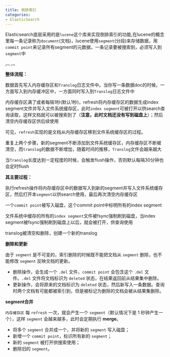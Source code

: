 ```yaml
---
title: 倒排索引
categories: 
- ElasticSearch
---
```


Elasticsearch底层采用的是`lucene`这个库来实现倒排索引的功能,在lucene的概念里每一条记录称为`document`(文档)，lucene使用`segment`(分段)来存储数据，用`commit point`来记录所有segment的元数据，一条记录要被搜索到，必须写入到`segment`中

<img src="https://xiaoflyfish.oss-cn-beijing.aliyuncs.com/image/20201229163433.png" alt="img" style="zoom:33%;" />

<img src="https://xiaoflyfish.oss-cn-beijing.aliyuncs.com/image/20201229165825.png" alt="img" style="zoom:33%;" />

**整体流程：**

数据首先写入内存缓存区和`Translog`日志文件中。当你写一条数据doc的时候，一方面写入到内存缓冲区中，一方面同时写入到`Translog`日志文件中

内存缓存区满了或者每隔1秒(默认1秒)，refresh将内存缓存区的数据生成index segment文件并写入文件系统缓存区，此时`index segment`可被打开以供search查询读取，这样文档就可以被搜索到了（**注意，此时文档还没有写到磁盘上**）；然后清空内存缓存区供后续使用

可见，`refresh`实现的是文档从内存缓存区移到文件系统缓存区的过程。

重复上两个步骤，新的segment不断添加到文件系统缓存区，内存缓存区不断被清空，而`translog`的数据不断增加，随着时间的推移，`Translog`文件会越来越大

当`Translog`长度达到一定程度的时候，会触发flush操作，否则默认每隔30分钟也会定时flush

**其主要过程：**

执行refresh操作将内存缓存区中的数据写入到新的segment并写入文件系统缓存区，然后打开本`segment`以供search使用，最后再次清空内存缓存区

一个`commit point`被写入磁盘，这个commit point中标明所有的index segment

文件系统中缓存的所有的`index segment`文件被fsync强制刷到磁盘，当index segment被fsync强制刷到磁盘上以后，就会被打开，供查询使用

translog被清空和删除，创建一个新的translog

**删除和更新**

由于 `segment` 是不可变的，索引删除的时候既不能把文档从 `segment` 删除，也不能修改 `segment` 反映文档的更新。

- 删除操作，会生成一个 `.del` 文件，`commit point` 会包含这个 `.del` 文件。`.del` 文件将文档标识为 `deleted` 状态，在结果返回前从结果集中删除。
- 更新操作，会将原来的文档标识为 `deleted` 状态，然后新写入一条数据。查询时两个文档有可能都被索引到，但是被标记为删除的文档会被从结果集删除。

**segment合并**

`内存缓存区` 每 `refresh` 一次，就会产生一个 `segment`（默认情况下是 1 秒钟产生一个），这样 `segment` 会越来越多，此时会定期执行 **merge**。

- 将多个 `segment` 合并成一个，并将新的 `segment` 写入磁盘；
- 新增一个 `commit point`，标识所有新的 `segment`；
- 新的 `segment` 被打开供搜索使用；
- 删除旧的 `segment`。